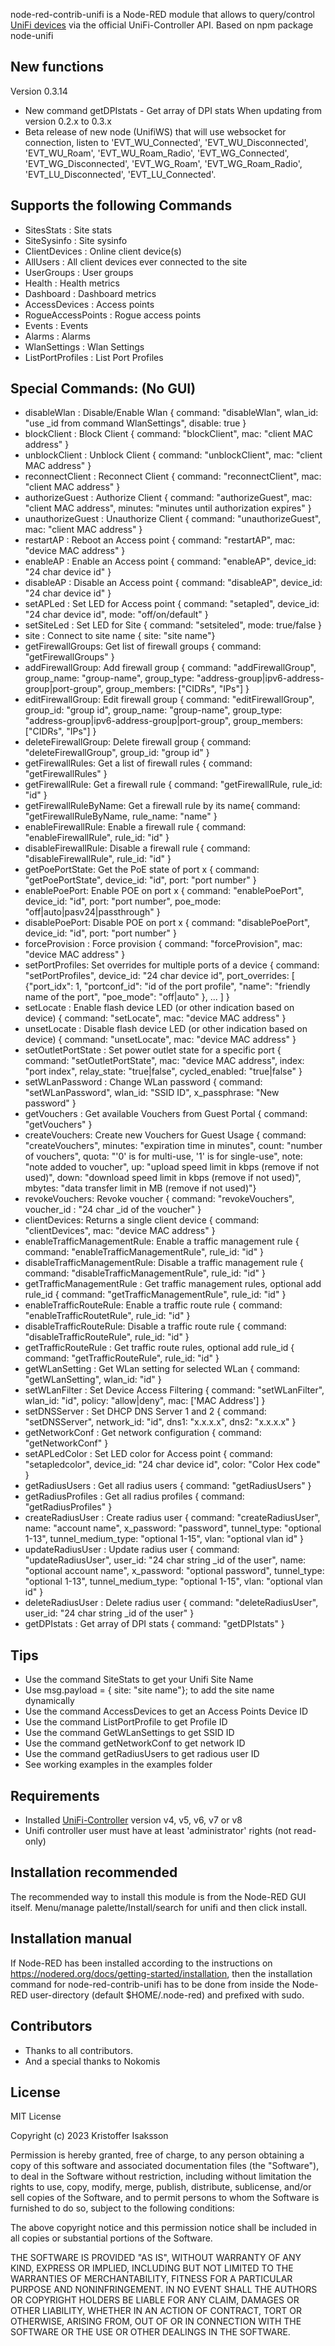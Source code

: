 node-red-contrib-unifi is a Node-RED module that allows to query/control [UniFi devices](http://www.ubnt.com/) via the official UniFi-Controller API. Based on npm package node-unifi

##  New functions
Version 0.3.14
* New command getDPIstats - Get array of DPI stats
When updating from version 0.2.x to 0.3.x
* Beta release of new node (UnifiWS) that will use websocket for connection, listen to 'EVT_WU_Connected', 'EVT_WU_Disconnected', 'EVT_WU_Roam', 'EVT_WU_Roam_Radio', 'EVT_WG_Connected', 'EVT_WG_Disconnected', 'EVT_WG_Roam', 'EVT_WG_Roam_Radio', 'EVT_LU_Disconnected', 'EVT_LU_Connected'.

## Supports the following Commands
* SitesStats : Site stats
* SiteSysinfo : Site sysinfo
* ClientDevices : Online client device(s)
* AllUsers : All client devices ever connected to the site
* UserGroups : User groups
* Health : Health metrics
* Dashboard : Dashboard metrics
* AccessDevices : Access points
* RogueAccessPoints : Rogue access points
* Events : Events
* Alarms : Alarms
* WlanSettings : Wlan Settings
* ListPortProfiles : List Port Profiles

## Special Commands: (No GUI)
* disableWlan : Disable/Enable Wlan { command: "disableWlan", wlan_id: "use _id from command WlanSettings", disable: true }
* blockClient : Block Client { command: "blockClient", mac: "client MAC address" }
* unblockClient : Unblock Client { command: "unblockClient", mac: "client MAC address" }
* reconnectClient : Reconnect Client { command: "reconnectClient", mac: "client MAC address" }
* authorizeGuest : Authorize Client { command: "authorizeGuest", mac: "client MAC address", minutes: "minutes until authorization expires" }   
* unauthorizeGuest : Unauthorize Client { command: "unauthorizeGuest", mac: "client MAC address" }
* restartAP : Reboot an Access point { command: "restartAP", mac: "device MAC address" }
* enableAP : Enable an Access point { command: "enableAP", device_id: "24 char device id" }
* disableAP : Disable an Access point { command: "disableAP", device_id: "24 char device id" }
* setAPLed : Set LED for Access point { command: "setapled", device_id: "24 char device id", mode: "off/on/default" }
* setSiteLed : Set LED for Site { command: "setsiteled", mode: true/false }
* site : Connect to site name { site: "site name"}
* getFirewallGroups: Get list of firewall groups { command: "getFirewallGroups" }
* addFirewallGroup: Add firewall group { command: "addFirewallGroup", group_name: "group-name", group_type: "address-group|ipv6-address-group|port-group", group_members: ["CIDRs", "IPs"] }
* editFirewallGroup: Edit firewall group { command: "editFirewallGroup", group_id: "group id", group_name: "group-name", group_type: "address-group|ipv6-address-group|port-group", group_members: ["CIDRs", "IPs"] }
* deleteFirewallGroup: Delete firewall group { command: "deleteFirewallGroup", group_id: "group id" }
* getFirewallRules: Get a list of firewall rules { command: "getFirewallRules" }
* getFirewallRule: Get a firewall rule { command: "getFirewallRule, rule_id: "id" }
* getFirewallRuleByName: Get a firewall rule by its name{ command: "getFirewallRuleByName, rule_name: "name" }
* enableFirewallRule: Enable a firewall rule { command: "enableFirewallRule", rule_id: "id" }
* disableFirewallRule: Disable a firewall rule { command: "disableFirewallRule", rule_id: "id" }
* getPoePortState: Get the PoE state of port x { command: "getPoePortState", device_id: "id", port: "port number" }
* enablePoePort: Enable POE on port x { command: "enablePoePort", device_id: "id", port: "port number", poe_mode: "off|auto|pasv24|passthrough" }
* disablePoePort: Disable POE on port x { command: "disablePoePort", device_id: "id", port: "port number"  }
* forceProvision : Force provision { command: "forceProvision", mac: "device MAC address" }
* setPortProfiles: Set overrides for multiple ports of a device { command: "setPortProfiles", device_id: "24 char device id", port_overrides: [ {"port_idx": 1, "portconf_id": "id of the port profile", "name": "friendly name of the port", "poe_mode": "off|auto" }, ... ] }
* setLocate : Enable flash device LED (or other indication based on device) { command: "setLocate", mac: "device MAC address" }
* unsetLocate : Disable flash device LED (or other indication based on device) { command: "unsetLocate", mac: "device MAC address" }
* setOutletPortState : Set power outlet state for a specific port { command: "setOutletPortState", mac: "device MAC address", index: "port index", relay_state: "true|false", cycled_enabled: "true|false" }
* setWLanPassword : Change WLan password { command: "setWLanPassword", wlan_id: "SSID ID", x_passphrase: "New password" }
* getVouchers : Get available Vouchers from Guest Portal { command: "getVouchers" }
* createVouchers: Create new Vouchers for Guest Usage { command: "createVouchers", minutes: "expiration time in minutes", count: "number of vouchers", quota: "'0' is for multi-use, '1' is for single-use", note: "note added to voucher", up: "upload speed limit in kbps (remove if not used)", down: "download speed limit in kbps (remove if not used)", mbytes: "data transfer limit in MB (remove if not used)"}
* revokeVouchers: Revoke voucher { command: "revokeVouchers", voucher_id : "24 char _id of the voucher" }
* clientDevices: Returns a single client device { command: "clientDevices", mac: "device MAC address" }
* enableTrafficManagementRule: Enable a traffic management rule { command: "enableTrafficManagementRule", rule_id: "id" }
* disableTrafficManagementRule: Disable a traffic management rule { command: "disableTrafficManagementRule", rule_id: "id" }
* getTrafficManagementRule : Get traffic management rules, optional add rule_id { command: "getTrafficManagementRule", rule_id: "id" }
* enableTrafficRouteRule: Enable a traffic route rule { command: "enableTrafficRoutetRule", rule_id: "id" }
* disableTrafficRouteRule: Disable a traffic route rule { command: "disableTrafficRouteRule", rule_id: "id" }
* getTrafficRouteRule : Get traffic route rules, optional add rule_id { command: "getTrafficRouteRule", rule_id: "id" }
* getWLanSetting : Get WLan setting for selected WLan { command: "getWLanSetting", wlan_id: "id" }
* setWLanFilter : Set Device Access Filtering { command: "setWLanFilter", wlan_id: "id", policy: "allow|deny", mac: ['MAC Address'] }
* setDNSServer : Set DHCP DNS Server 1 and 2 { command: "setDNSServer", network_id: "id", dns1: "x.x.x.x", dns2: "x.x.x.x" }
* getNetworkConf : Get network configuration { command: "getNetworkConf" }
* setAPLedColor : Set LED color for Access point { command: "setapledcolor", device_id: "24 char device id", color: "Color Hex code" }
* getRadiusUsers : Get all radius users { command: "getRadiusUsers" }
* getRadiusProfiles : Get all radius profiles { command: "getRadiusProfiles" }
* createRadiusUser : Create radius user { command: "createRadiusUser", name: "account name", x_password: "password", tunnel_type: "optional 1-13", tunnel_medium_type: "optional 1-15", vlan: "optional vlan id" }
* updateRadiusUser : Update radius user { command: "updateRadiusUser", user_id: "24 char string _id of the user", name: "optional account name", x_password: "optional password", tunnel_type: "optional 1-13", tunnel_medium_type: "optional 1-15", vlan: "optional vlan id" }
* deleteRadiusUser : Delete radius user { command: "deleteRadiusUser", user_id: "24 char string _id of the user" }
* getDPIstats : Get array of DPI stats { command: "getDPIstats" }

## Tips
* Use the command SiteStats to get your Unifi Site Name
* Use msg.payload = { site: "site name"}; to add the site name dynamically
* Use the command AccessDevices to get an Access Points Device ID
* Use the command ListPortProfile to get Profile ID
* Use the command GetWLanSettings to get SSID ID
* Use the command getNetworkConf to get network ID
* Use the command getRadiusUsers to get radious user ID
* See working examples in the examples folder

## Requirements
* Installed [UniFi-Controller](https://www.ubnt.com/download/unifi) version v4, v5, v6, v7 or v8
* Unifi controller user must have at least 'administrator' rights (not read-only)

## Installation recommended
The recommended way to install this module is from the Node-RED GUI itself.
Menu/manage palette/Install/search for unifi and then click install.

## Installation manual
If Node-RED has been installed according to the instructions on https://nodered.org/docs/getting-started/installation, 
then the installation command for node-red-contrib-unifi has to be done from inside the Node-RED 
user-directory (default $HOME/.node-red) and prefixed with sudo.

## Contributors
* Thanks to all contributors.
* And a special thanks to Nokomis

## License
MIT License

Copyright (c) 2023 Kristoffer Isaksson

Permission is hereby granted, free of charge, to any person obtaining a copy
of this software and associated documentation files (the "Software"), to deal
in the Software without restriction, including without limitation the rights
to use, copy, modify, merge, publish, distribute, sublicense, and/or sell
copies of the Software, and to permit persons to whom the Software is
furnished to do so, subject to the following conditions:

The above copyright notice and this permission notice shall be included in all
copies or substantial portions of the Software.

THE SOFTWARE IS PROVIDED "AS IS", WITHOUT WARRANTY OF ANY KIND, EXPRESS OR
IMPLIED, INCLUDING BUT NOT LIMITED TO THE WARRANTIES OF MERCHANTABILITY,
FITNESS FOR A PARTICULAR PURPOSE AND NONINFRINGEMENT. IN NO EVENT SHALL THE
AUTHORS OR COPYRIGHT HOLDERS BE LIABLE FOR ANY CLAIM, DAMAGES OR OTHER
LIABILITY, WHETHER IN AN ACTION OF CONTRACT, TORT OR OTHERWISE, ARISING FROM,
OUT OF OR IN CONNECTION WITH THE SOFTWARE OR THE USE OR OTHER DEALINGS IN THE
SOFTWARE.